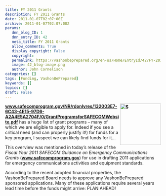```yaml
---
title: FY 2011 Grants
description: FY 2011 Grants
date: 2011-01-07T02:07:00Z
archive: 2011-01-07T02:07:00Z
params:
   dnn_blog_ID: 1
   dnn_entry_ID: 42
   meta_title: FY 2011 Grants
   allow_comments: True
   display_copyright: False
   copyright: 
   permalink: https://vashonbeprepared.org/en-us/Home/EntryId/42/FY-2011-Grants
   image: 42_blog-image.png
   author: John Cornelison
categories: []
tags: [Funding, VashonBePrepared]
keywords: []
topics: []
draft: False
---
```


<p><a href="http://www.safecomprogram.gov/NR/rdonlyres/132003E7-6C43-4E15-97D6-A2A4E5A2704F/0/GrantProgramsforSAFECOMWebsite.pdf"><b><img title="$" border="0" alt="$" align="right" width="132" height="134" style="border-bottom: 0px; border-left: 0px; display: inline; margin-left: 0px; border-top: 0px; margin-right: 0px; border-right: 0px" src="/images/dnnBlog/1/42/WLW-FY2011Grants_FBB5-%24_ebcb5944-0689-4f64-8422-08f42759b658.gif" /> www.safecomprogram.gov/NR/rdonlyres/132003E7-6C43-4E15-97D6-A2A4E5A2704F/0/GrantProgramsforSAFECOMWebsite.pdf</b></a> has a huge list of grant programs – many of which we are eligible to apply for. Indeed if you see a critical need (and can properly justify it!) for funds for a key program, I suspect we can likely find funds for it…</p>
<p>This overview was mentioned in today’s release of the <i>Fiscal Year 2011 SAFECOM Guidance on Emergency Communications Grants</i> (<a href="http://www.safecomprogram.gov"><b>www.safecomprogram.gov</b></a>) for use in drafting 2011 applications for emergency communications activities and equipment standards.</p>
<p>According to the recent adopted financial properties, the VashonBePrepared Board needs to approve any VashonBePrepared sponsored applications. Many of these applications require several years lead time before the funds might arrive: PLAN AHEAD!</p>
